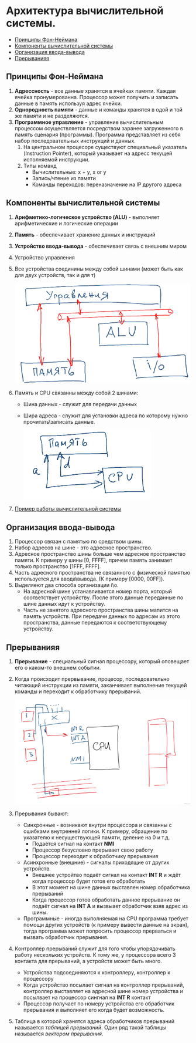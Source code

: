 # Архитектура вычислительной системы.

- [Принципы Фон-Неймана](#%D0%BF%D1%80%D0%B8%D0%BD%D1%86%D0%B8%D0%BF%D1%8B-%D1%84%D0%BE%D0%BD-%D0%BD%D0%B5%D0%B9%D0%BC%D0%B0%D0%BD%D0%B0)
- [Компоненты вычислительной системы](#%D0%BA%D0%BE%D0%BC%D0%BF%D0%BE%D0%BD%D0%B5%D0%BD%D1%82%D1%8B-%D0%B2%D1%8B%D1%87%D0%B8%D1%81%D0%BB%D0%B8%D1%82%D0%B5%D0%BB%D1%8C%D0%BD%D0%BE%D0%B9-%D1%81%D0%B8%D1%81%D1%82%D0%B5%D0%BC%D1%8B)
- [Организация ввода-вывода](#%D0%BE%D1%80%D0%B3%D0%B0%D0%BD%D0%B8%D0%B7%D0%B0%D1%86%D0%B8%D1%8F-%D0%B2%D0%B2%D0%BE%D0%B4%D0%B0-%D0%B2%D1%8B%D0%B2%D0%BE%D0%B4%D0%B0)
- [Прерыванияя](#%D0%BF%D1%80%D0%B5%D1%80%D1%8B%D0%B2%D0%B0%D0%BD%D0%B8%D1%8F%D1%8F)

## Принципы Фон-Неймана
1. **Адрессность** - все данные хранятся в ячейках памяти. Каждая ячейка пронумерованна. Процессор может получить и записать данные в память используя адрес ячейки.
1. **Однородность памяти** - данные и команды хранятся в одой и той же памяти и не разделяются.
1. **Программное управление** - управление вычислительным процессом осуществляется посредством заранее загруженного в память сценария (программы). Программа представляет из себя набор последовательных инструкций и данных.
    1. На центральном процесоре существуют специальный указатель (Instruction Pointer), который указывает на адресс текущей исполняемой инструкции.
    1. Типы команд
        * Вычислительные: х + у, x or y
        * Запись/чтение из памяти
        * Команды переходов: переназначение на IP другого адреса

## Компоненты вычислительной системы
1. **Арифметико-логическое устройство (ALU)** - выполняет арифметические и логические операции
1. **Память** - обеспечивает хранение данных и инструкций
1. **Устройство ввода-вывода** - обеспечивает связь с внешним миром
1. Устройство управления
1. Все устройства соединины между собой шинами (может быть как для двух устройств, так и для т)

    ![Computer system components](../images/computer-system-components.png)

1. Память и CPU связанны между собой 2 шинами:
    * Шина данных - служит для передачи данных
    * Шира адреса - служит для установки адреса по которому нужно прочитать\записать данные.

        ![CPU Memory](../images/memory-cpu.png)

1. [Пример работы вычислительной системы](https://stepik.org/lesson/13483/step/5?unit=3639)

## Организация ввода-вывода
1. Процессор связан с памятью по средством шины.
1. Набор адресов на шине - это адресное пространство.
1. Адресное пространство шины больше чем адресное пространство памяти. К примеру у шины [0, FFFF], причем память занимает только пространство [1FFF, FFFF].
1. Часть адресного пространства не связанного с физической памятью используется для ввода\вывода. (К примеру [0000, 00FF]).
1. Выделяеют два способа организации i\o.
    * На адресной шине устанавливается номер порта, который соответствует устройству. После этого данные переданные по шине данных идут к устройству.
    * Часть не занятого адресного пространства шины мапится на память устройств. При передачи данных по адресам из этого пространства, данные передаются к соответствующему устройству.

## Прерыванияя
1. **Прерывание** - специальный сигнал процессору, который оповещает его о каком-то внешнем событии.
1. Когда происходит прервывание, процесор, последовательно читающий инструкции из памяти, заканчивает выполнение текущей команды и переходит к обработчику прерываний.

    ![Прерывание](../images/cpp-interuption.png)

1. Прерывания бывают:
    * Синхронные - возникают внутри процессора и связанны с ошибками внутренней логики. К примеру, обращение по указателю к несуществующей памяти, деление на 0 и т.д.
        * Подаётся сигнал на контакт **NMI**
        * Процессор безусловно прерывает свою работу
        * Процессор переходит к обработчику прерывания
    * Асинхронные (внешние) - сигналы приходящие от других устройств.
        * Внешнее устройтво подаёт сигнал на контакт **INT R** и ждёт когда процессор будет готов его обработать
        * В этот момент на шине данных выставлен номер обработчика прерываний
        * Когда процессор готов обработать данное прерывание он подаёт сигнал на **INT A** и вызвыает обработчик взяв адрес из шины.
    * Программные - иногда выполняемая на CPU программа требует помощи других устройств (к примеру вывести данные на экран), тогда программа может попросить процессор прерваться и вызвать обработчик прерывания.
1. Контроллер прерываний служит для того чтобы упорядочивать работу нескольких устройств. К тому же, у процессора всего 3 контакта для прерываний, а устройств может быть много.
    * Устройства подсоединяются к контроллеру, контроллер к процессору
    * Когда устройство посылает сигнал на контроллер прерываний, контроллер выставляет на адресной шине номер устройства и посылвает на процессор сингнал на **INT R** контакт
    * Процессор получает по номеру устройства его обработчик прерывания и выполняет его когда будет возможность.
1. Таблица в которой хранятся адреса обработчиков прерываний называется _таблицей прерываний_. Один ряд такой таблицы называется _вектором прерывания_.
